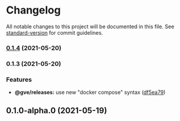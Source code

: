 # Changelog

All notable changes to this project will be documented in this file. See [standard-version](https://github.com/conventional-changelog/standard-version) for commit guidelines.

### [0.1.4](https://www-github.cisco.com/matnorri/essentials/compare/v0.1.3...v0.1.4) (2021-05-20)

### 0.1.3 (2021-05-20)


### Features

* **@gve/releases:** use new "docker compose" syntax ([df5ea79](https://www-github.cisco.com/matnorri/essentials/commit/df5ea79309f48cb4373b4fc56af997f60b7082ca))

## 0.1.0-alpha.0 (2021-05-19)
